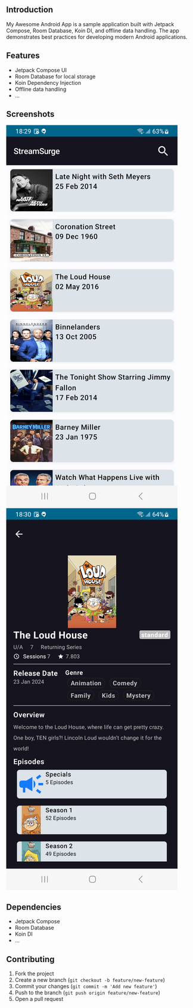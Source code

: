 ## Introduction

My Awesome Android App is a sample application built with Jetpack Compose, Room Database, Koin DI, and offline data handling. The app demonstrates best practices for developing modern Android applications.
## Features

- Jetpack Compose UI
- Room Database for local storage
- Koin Dependency Injection
- Offline data handling
- ...
## Screenshots

![Screenshot 1](screenshots/screenshot1.png)
![Screenshot 2](screenshots/screenshot2.png)

## Dependencies

- Jetpack Compose
- Room Database
- Koin DI
- ...
## Contributing

1. Fork the project
2. Create a new branch (`git checkout -b feature/new-feature`)
3. Commit your changes (`git commit -m 'Add new feature'`)
4. Push to the branch (`git push origin feature/new-feature`)
5. Open a pull request
